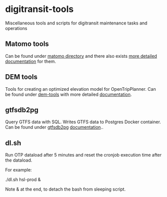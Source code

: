 # digitransit-tools
Miscellaneous tools and scripts for digitransit maintenance tasks and operations

## Matomo tools

Can be found under [matomo directory](matomo/) and there also exists [more detailed documentation](matomo/README.md) for them.

## DEM tools

Tools for creating an optimized elevation model for OpenTripPlanner. Can be found under [dem-tools](dem-tools/) with more detailed [documentation](dem-tools/README.md).

## gtfsdb2pg

Query GTFS data with SQL. Writes GTFS data to Postgres Docker container. Can be found under [gtfsdb2pg](gtfsdb2pg/) [documentation](gtfsdb2pg/README.md)..

## dl.sh

Run OTP dataload after 5 minutes and reset the cronjob execution time after the dataload.

For example:

./dl.sh hsl-prod &

Note & at the end, to detach the bash from sleeping script.